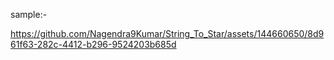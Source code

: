 sample:- 

https://github.com/Nagendra9Kumar/String_To_Star/assets/144660650/8d961f63-282c-4412-b296-9524203b685d


